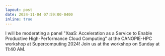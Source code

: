 ```yaml
---
layout: post
date: 2024-11-04 07:59:00-0400
inline: true
---
```


I will be moderating a panel "XaaS: Acceleration as a Service to Enable Productive High-Performance Cloud Computing" at the CANOPIE-HPC workshop at Supercomputing 2024!
Join us at the workshop on Sunday at 11:40 AM.
